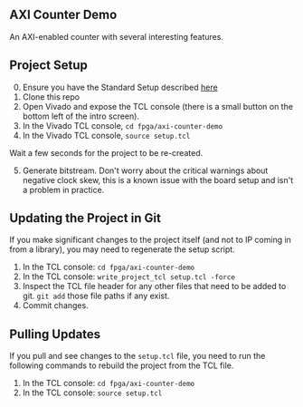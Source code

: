 ## AXI Counter Demo
An AXI-enabled counter with several interesting features. 


## Project Setup
0. Ensure you have the Standard Setup described [here](https://github.com/richarthurs/rtl-ip)
1. Clone this repo
2. Open Vivado and expose the TCL console (there is a small button on the bottom left of the intro screen).
3. In the Vivado TCL console, `cd fpga/axi-counter-demo`
4. In the Vivado TCL console, `source setup.tcl`

Wait a few seconds for the project to be re-created. 
 
5. Generate bitstream. Don't worry about the critical warnings about negative clock skew, this is a known issue with the board setup and isn't a problem in practice. 


## Updating the Project in Git
If you make significant changes to the project itself (and not to IP coming in from a library), you may need to regenerate the setup script. 

1. In the TCL console: `cd fpga/axi-counter-demo`
2. In the TCL console: `write_project_tcl setup.tcl -force`
3. Inspect the TCL file header for any other files that need to be added to git. `git add` those file paths if any exist. 
4. Commit changes. 

## Pulling Updates
If you pull and see changes to the `setup.tcl` file, you need to run the following commands to rebuild the project from the TCL file. 

1. In the TCL console: `cd fpga/axi-counter-demo`
2. In the TCL console: `source setup.tcl`



